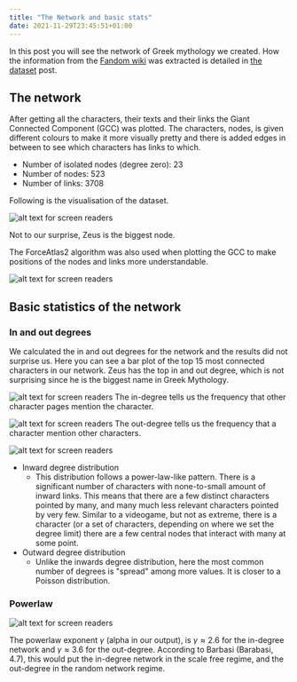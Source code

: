 ```yaml
---
title: "The Network and basic stats"
date: 2021-11-29T23:45:51+01:00
---
```


In this post you will see the network of Greek mythology we created. How the information from the [Fandom wiki](https://mythus.fandom.com/wiki/Category:Greek_mythology) was extracted is detailed in [the dataset](https://iriss04.github.io/posts/data/) post.

## The network
After getting all the characters, their texts and their links the Giant Connected Component (GCC) was plotted. The characters, nodes, is given different colours to make it more visually pretty and there is added edges in between to see which characters has links to which.

- Number of isolated nodes (degree zero):  23
- Number of nodes:  523
- Number of links:  3708

Following is the visualisation of the dataset. 

![alt text for screen readers](/images/greek_network.png "Greek network")

Not to our surprise, Zeus is the biggest node. 

The ForceAtlas2 algorithm was also used when plotting the GCC to make positions of the nodes and links more understandable.

![alt text for screen readers](/images/force_atlas.png "force atlas greek network")

## Basic statistics of the network
### In and out degrees
We calculated the in and out degrees for the network and the results did not surprise us. Here you can see a bar plot of the top 15 most connected characters in our network. Zeus has the top in and out degree, which is not surprising since he is the biggest name in Greek Mythology. 

![alt text for screen readers](/images/top15_in_degree.png "in degree top 15")
The in-degree tells us the frequency that other character pages mention the character. 

![alt text for screen readers](/images/top15_out_degree.png "out degree top 15")
The out-degree tells us the frequency that a character mention other characters. 


![alt text for screen readers](/images/dist.png "distributions")
* Inward degree distribution
    * This distribution follows a power-law-like pattern. There is a significant number of characters with none-to-small amount of inward links. This means that there are a few distinct characters pointed by many, and many much less relevant characters pointed by very few.  Similar to a videogame, but not as extreme, there is a character (or a set of characters, depending on where we set the degree limit) there are a few central nodes that interact with many at some point.
* Outward degree distribution
    * Unlike the inwards degree distribution, here the most common number of degrees is  "spread" among more values. It is closer to a Poisson distribution. 


### Powerlaw
![alt text for screen readers](/images/powerlaw.jpg "powerlaw")

The powerlaw exponent $\gamma$ (alpha in our output), is $\gamma \approx 2.6$ for the in-degree network and $\gamma \approx 3.6$ for the out-degree. According to Barbasi (Barabasi, 4.7), this would put the in-degree network in the scale free regime, and the out-degree in the random network regime. 





